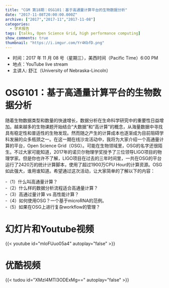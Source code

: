 ```yaml
---
title: "CGM 第18期：OSG101：基于高通量计算平台的生物数据分析"
date: "2017-11-08T20:00:00.000Z"
archive: ["2017","2017-11","2017-11-08"]
categories:
  - 学术报告
tags: [talks, Open Science Grid, high performance computing]
show_comments: true
thumbnail: "https://i.imgur.com/Yr4KbfD.png"
---
```


- 时间：2017 年 11 月 08 号（星期三），美西时间（Pacific Time）6:00 PM
- 地点：YouTube live stream 
- 主讲人: 舒江（University of Nebraska-Lincoln）

# OSG101：基于高通量计算平台的生物数据分析

随着生物数据类型和数量的快速增长，数据分析在生命科学研究中的重要性日益增加。越来越多的生物课题开始结合“大数据”和“高计算”的概念，从海量数据中寻找具有稳定性和普适性的生物发现。然而随之产生的计算成本也逐渐成为目前阻碍学科发展的众多瓶颈之一。在这一期在线沙龙活动中，我将为大家介绍一个高通量计算的平台，Open Science Grid（OSG）。可能在生物领域里，OSG的名字还很陌生。不过大家可能知道，2017年的诺贝尔物理学奖授予了三位领导LIGO项目的物理学家。但是你也许不了解，LIGO项目在过去的三年时间里，一共在OSG的平台运行了2420万的统计计算脚本，使用了超过1900万CPU Hour的计算资源。OSG如此强大，谁用谁知道。希望通过这次活动，让大家简单的了解以下的内容：

-（1）什么叫高通量计算？  
-（2）什么样的数据分析流程适合高通量计算？  
-（3）高通过量计算 vs 高性能计算？  
-（4）如何使用OSG？一个基于microRNA的范例。  
-（5）如果在OSG上进行复杂workflow的管理？  

# 幻灯片和Youtube视频

{{< youtube id="mloFUuo05a4" autoplay="false" >}}

# 优酷视频

{{< tudou id="XMzI4MTI3ODExMg==" autoplay="false" >}}

